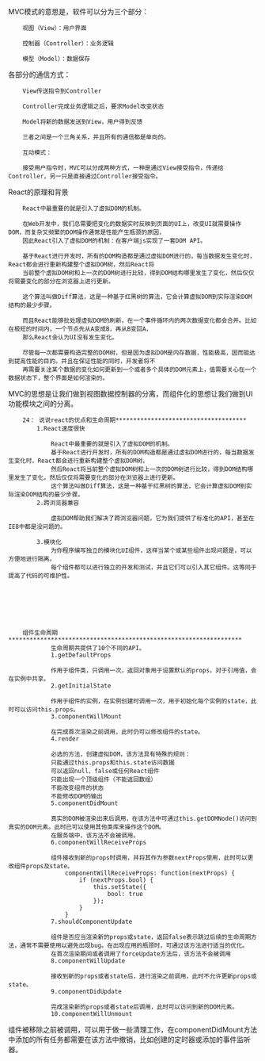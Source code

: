 
MVC模式的意思是，软件可以分为三个部分：

        视图（View）：用户界面

        控制器（Controller）：业务逻辑

        模型（Model）：数据保存

各部分的通信方式：

        View传送指令到Controller

        Controller完成业务逻辑之后，要求Model改变状态

        Model将新的数据发送到View，用户得到反馈

        三者之间是一个三角关系，并且所有的通信都是单向的。

        互动模式：

        接受用户指令时，MVC可以分成两种方式，一种是通过View接受指令，传递给Controller，另一只是直接通过Controller接受指令。


React的原理和背景

        React中最重要的就是引入了虚拟DOM的机制。

        在Web开发中，我们总需要把变化的数据实时反映到页面的UI上，改变UI就需要操作DOM，而复杂又频繁的DOM操作通常是性能产生瓶颈的原因，
        因此React引入了虚拟DOM的机制：在客户端js实现了一套DOM API。

        基于React进行开发时，所有的DOM构造都是通过虚拟DOM进行的，每当数据发生变化时，React都会进行重新构建整个虚拟DOM树，然后React将
        当前整个虚拟DOM树和上一次的DOM树进行比较，得到DOM结构哪里发生了变化，然后仅仅将需要变化的部分在浏览器上进行更新。

        这个算法叫做Diff算法，这是一种基于红黑树的算法，它会计算虚拟DOM到实际渲染DOM结构的最少步骤。

        而且React能够批处理虚拟DOM的刷新，在一个事件循环内的两次数据变化都会合并。比如在极短的时间内，一个节点先从A变成B，再从B变回A，
        那么React会认为UI没有发生变化。

        尽管每一次都需要构造完整的DOM树，但是因为虚拟DOM是内存数据，性能极高，因而能达到提高性能的目的。并且在保证性能的同时，开发者将不
        再需要关注某个数据的变化如何更新到一个或者多个具体的DOM元素上，值需要关心在一个数据状态下，整个界面是如何渲染的。



MVC的思想是让我们做到视图数据控制器的分离，而组件化的思想让我们做到UI功能模块之间的分离。

		24： 说说react的优点和生命周期*************************************
			1.React速度很快

				React中最重要的就是引入了虚拟DOM的机制。
				基于React进行开发时，所有的DOM构造都是通过虚拟DOM进行的，每当数据发生变化时，React都会进行重新构建整个虚拟DOM树，
				然后React将当前整个虚拟DOM树和上一次的DOM树进行比较，得到DOM结构哪里发生了变化，然后仅仅将需要变化的部分在浏览器上进行更新。
				这个算法叫做Diff算法，这是一种基于红黑树的算法，它会计算虚拟DOM到实际渲染DOM结构的最少步骤。
			2.跨浏览器兼容

				虚拟DOM帮助我们解决了跨浏览器问题，它为我们提供了标准化的API，甚至在IE8中都是没问题的。

			3.模块化
				为你程序编写独立的模块化UI组件，这样当某个或某些组件出现问题是，可以方便地进行隔离。
				每个组件都可以进行独立的开发和测试，并且它们可以引入其它组件。这等同于提高了代码的可维护性。







		组件生命周期******************************************************************
				生命周期共提供了10个不同的API。
				1.getDefaultProps

				作用于组件类，只调用一次，返回对象用于设置默认的props，对于引用值，会在实例中共享。
				2.getInitialState

				作用于组件的实例，在实例创建时调用一次，用于初始化每个实例的state，此时可以访问this.props。
				3.componentWillMount

				在完成首次渲染之前调用，此时仍可以修改组件的state。
				4.render

				必选的方法，创建虚拟DOM，该方法具有特殊的规则：
				只能通过this.props和this.state访问数据
				可以返回null、false或任何React组件
				只能出现一个顶级组件（不能返回数组）
				不能改变组件的状态
				不能修改DOM的输出
				5.componentDidMount

				真实的DOM被渲染出来后调用，在该方法中可通过this.getDOMNode()访问到真实的DOM元素。此时已可以使用其他类库来操作这个DOM。
				在服务端中，该方法不会被调用。
				6.componentWillReceiveProps

				组件接收到新的props时调用，并将其作为参数nextProps使用，此时可以更改组件props及state。
					componentWillReceiveProps: function(nextProps) {
						if (nextProps.bool) {
							this.setState({
								bool: true
							});
						}
					}
				7.shouldComponentUpdate

				组件是否应当渲染新的props或state，返回false表示跳过后续的生命周期方法，通常不需要使用以避免出现bug。在出现应用的瓶颈时，可通过该方法进行适当的优化。
				在首次渲染期间或者调用了forceUpdate方法后，该方法不会被调用
				8.componentWillUpdate

				接收到新的props或者state后，进行渲染之前调用，此时不允许更新props或state。
				9.componentDidUpdate

				完成渲染新的props或者state后调用，此时可以访问到新的DOM元素。
				10.componentWillUnmount

组件被移除之前被调用，可以用于做一些清理工作，在componentDidMount方法中添加的所有任务都需要在该方法中撤销，比如创建的定时器或添加的事件监听器。